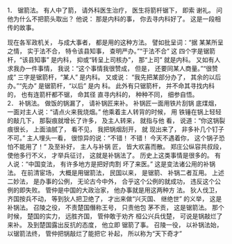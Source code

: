 1． 锯箭法。 有人中了箭， 请外科医生治疗， 医生将箭杆锯下， 即索
谢礼。 问他为什么不把箭头取出？ 他说： 那是内科的事， 你去寻内科好了。
这是一段相传的故事。 

现在各军政机关， 与成大事者， 都是用的这种方法。 譬如批呈词：“据
某某所呈之情， 实于法不合， 特令该县知事， 查明严办。”“于法不合” 这
四个字是锯箭杆，“该县知事” 是内科， 抑或“转呈上司核办”， 那“上司”
就是内科。 又如有人求我办一件事情， 我说：“这个事情我很赞成， 但是，
还要同某人商量。”“很赞成” 三字是锯箭杆，“某人” 是内科。 又或说：
“我先把某部分办了， 其余的以后办。”“先办” 是锯箭杆，“以后” 是内
科。 此外有只锯箭杆， 并不命其寻找内科的， 也有连箭杆都不锯， 命其径
直寻内科的， 种种不同， 细参自悟。
<br/>
2． 补锅法。 做饭的锅漏了， 请补锅匠来补。 补锅匠一面用铁片刮锅
底煤烟， 一面对主人说：“请点火来我烧烟。” 他乘着主人转背的时候， 用
铁锤在锅上轻轻的敲几下， 那裂痕就增长了许多， 及主人转来， 就指与他
看， 说道：“你这锅裂痕很长， 上面油腻了， 看不见， 我把锅烟刮开， 就
现出来了， 非多补几个钉子不可。” 主人埋头一看， 很惊异的说：“不错！
不错！ 今天不遇着你， 这个锅子恐怕不能用了！” 及至补好， 主人与补锅
匠， 皆大欢喜而散。
郑庄公纵容共叔段， 使他多行不义， 才举兵征讨， 这就是补锅法了。
历史上这类事情是很多的。 有人说：“中国变法， 有许多地方是把好肉割
坏了来医。” 这是变法诸公用的补锅法。 在前清宦场， 大概是用锯箭法，
民国以来， 是锯箭、 补锅二者互用。
上述二妙法， 是办事的公例， 无论古今中外， 合乎这个公例的就成功，
违反这个公例的即失败。 管仲是中国的大政治家， 他办事就是用这两种方
法。 狄人伐卫， 齐国按兵不动， 等到狄人把卫绝了， 才出来做“兴灭国、
继绝世” 的义举， 这是补锅法。 召陵之役， 不责楚国僭称王号， 只责他包
茅不贡， 这是锯箭法。 那个时候， 楚国的实力， 远胜齐国， 管仲敢于劝齐
桓公兴兵伐楚， 可说是锅敲烂了来补。 及到楚国露出反抗的态度， 他立即
锯箭了事。 召陵一役， 以补锅法始， 以锯箭法终， 管仲把锅敲烂了能把它
补起， 所以称为“天下奇才”

